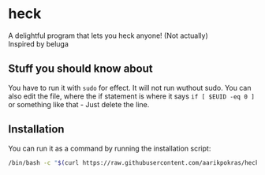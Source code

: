 # heck
A delightful program that lets you heck anyone! (Not actually)
<br />Inspired by beluga

## Stuff you should know about
You have to run it with `sudo` for effect. It will not run wuthout sudo. You can also edit the file, where the if statement is where it says `if [ $EUID -eq 0 ]` or something like that - Just delete the line.

## Installation
You can run it as a command by running the installation script:
```bash
/bin/bash -c "$(curl https://raw.githubusercontent.com/aarikpokras/heck/main/install.sh)"
```
